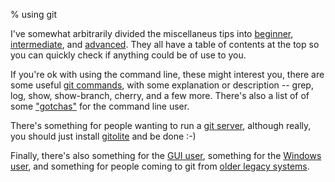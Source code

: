 % using git

I've somewhat arbitrarily divided the miscellaneus tips into
[beginner](tips-1.html), [intermediate](tips-2.html), and
[advanced](tips-3.html).  They all have a table of contents at the top so you
can quickly check if anything could be of use to you.

If you're ok with using the command line, these might interest you, there are
some useful [git commands](commands.html), with some explanation or
description -- grep, log, show, show-branch, cherry, and a few more.  There's
also a list of of some ["gotchas"](gotchas-cli.html) for the command line
user.

There's something for people wanting to run a [git server](server.html),
although really, you should just install [gitolite](gitolite/index.html) and
be done :-)

Finally, there's also something for the [GUI user](gui.html), something for
the [Windows user](windows.html), and something for people coming to git from
[older legacy systems](legacy.html).
